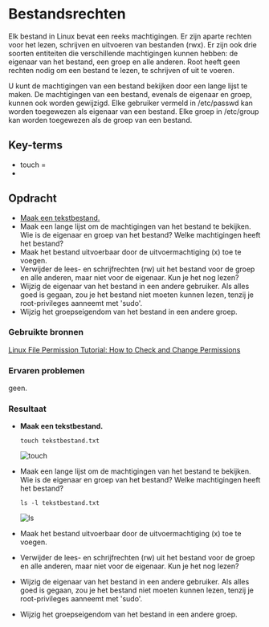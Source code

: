 # Bestandsrechten
Elk bestand in Linux bevat een reeks machtigingen. Er zijn aparte rechten voor het lezen, schrijven en uitvoeren van bestanden (rwx). Er zijn ook drie soorten entiteiten die verschillende machtigingen kunnen hebben: de eigenaar van het bestand, een groep en alle anderen. Root heeft geen rechten nodig om een bestand te lezen, te schrijven of uit te voeren.

U kunt de machtigingen van een bestand bekijken door een lange lijst te maken. De machtigingen van een bestand, evenals de eigenaar en groep, kunnen ook worden gewijzigd.
Elke gebruiker vermeld in /etc/passwd kan worden toegewezen als eigenaar van een bestand.
Elke groep in /etc/group kan worden toegewezen als de groep van een bestand.

## Key-terms
- touch =
- 

## Opdracht
- [Maak een tekstbestand.](#Maak-een-tekstbestand.)
- Maak een lange lijst om de machtigingen van het bestand te bekijken. Wie is de eigenaar en groep van het bestand? Welke machtigingen heeft het bestand?
- Maak het bestand uitvoerbaar door de uitvoermachtiging (x) toe te voegen.
- Verwijder de lees- en schrijfrechten (rw) uit het bestand voor de groep en alle anderen, maar niet voor de eigenaar. Kun je het nog lezen?
- Wijzig de eigenaar van het bestand in een andere gebruiker. Als alles goed is gegaan, zou je het bestand niet moeten kunnen lezen, tenzij je root-privileges aanneemt met 'sudo'.
- Wijzig het groepseigendom van het bestand in een andere groep.


### Gebruikte bronnen
[Linux File Permission Tutorial: How to Check and Change Permissions](https://phoenixnap.com/kb/linux-file-permissions)

### Ervaren problemen
geen.
### Resultaat
* **Maak een tekstbestand.**

    `touch tekstbestand.txt`

    ![touch]()

- Maak een lange lijst om de machtigingen van het bestand te bekijken. Wie is de eigenaar en groep van het bestand? Welke machtigingen heeft het bestand?

    `ls -l tekstbestand.txt`
    
  ![ls]()

- Maak het bestand uitvoerbaar door de uitvoermachtiging (x) toe te voegen.
- Verwijder de lees- en schrijfrechten (rw) uit het bestand voor de groep en alle anderen, maar niet voor de eigenaar. Kun je het nog lezen?
- Wijzig de eigenaar van het bestand in een andere gebruiker. Als alles goed is gegaan, zou je het bestand niet moeten kunnen lezen, tenzij je root-privileges aanneemt met 'sudo'.
- Wijzig het groepseigendom van het bestand in een andere groep.
